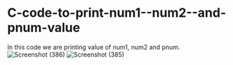 # C-code-to-print-num1--num2--and-pnum-value
In this code we are printing value of num1, num2 and pnum.
![Screenshot (386)](https://github.com/RishabhRaj240/C-code-to-print-num1--num2--and-pnum-value/assets/155876855/9f15bc0a-3ac6-4d1e-af1b-cba4054f4bde)
![Screenshot (385)](https://github.com/RishabhRaj240/C-code-to-print-num1--num2--and-pnum-value/assets/155876855/7f89915e-a40e-4a8c-9ca4-11049b113051)
